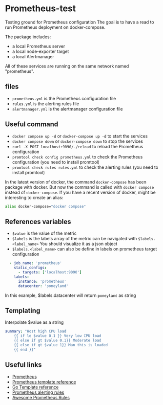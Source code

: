 # Prometheus-test

Testing ground for Prometheus configuration
The goal is to have a read to run Prometheus deployment on docker-compose.

The package includes:

- a local Prometheus server
- a local node-exporter target
- a local Alertmanager

All of these services are running on the same network named "prometheus".

## files

- `prometheus.yml` is the Prometheus configuration file
- `rules.yml` is the alerting rules file
- `alertmanager.yml` is the alertmanager configuration file

## Useful command

- `docker compose up -d` or `docker-compose up -d` to start the services
- `docker compose down` or `docker-compose down` to stop the services
- `curl -X POST localhost:9090/-/reload` to reload the Prometheus configuration
- `promtool check config prometheus.yml` to check the Prometheus configuration (you need to install promtool)
- `promtool check rules rules.yml` to check the alerting rules (you need to install promtool)

In the latest version of docker, the command `docker-compose` has been package with docker.
But now the command is called with `docker compose` instead of `docker-compose`.
If you have a recent version of docker, might be interesting to create an alias:

```bash
alias docker-compose="docker compose"
```

## References variables

- `$value` is the value of the metric
- `$labels` is the labels array of the metric can be navigated with `$labels.<label_name>` You should visualize it as a json object
- `$labels.<label_name>` can also be define in labels on prometheus target configuration

```yaml
  - job_name: 'prometheus'
    static_configs:
      - targets: ['localhost:9090']
    labels:
      instance: 'prometheus'
      datacenter: 'poneyland'
```

In this example, $labels.datacenter will return `poneyland` as string

## Templating

Interpolate $value as a string

```yaml
summary: "Host high CPU load 
    {{ if le $value 0.1 }} Very low CPU load 
    {{ else if gt $value 0.1}} Moderate load 
    {{ else if gt $value 1}} Man this is loaded 
    {{ end }}"
```


## Useful links

- [Prometheus](https://prometheus.io/)
- [Prometheus template reference](https://prometheus.io/docs/prometheus/latest/configuration/template_reference/)
- [Go Template reference](https://golang.org/pkg/text/template/)
- [Prometheus alerting rules](https://prometheus.io/docs/prometheus/latest/configuration/alerting_rules/)
- [Awesome Prometheus Rules](https://awesome-prometheus-alerts.grep.to/)
